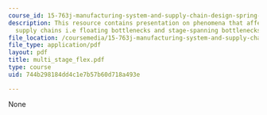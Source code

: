 ```yaml
---
course_id: 15-763j-manufacturing-system-and-supply-chain-design-spring-2005
description: This resource contains presentation on phenomena that affect multiple-stage
  supply chains i.e floating bottlenecks and stage-spanning bottlenecks.
file_location: /coursemedia/15-763j-manufacturing-system-and-supply-chain-design-spring-2005/744b298184dd4c1e7b57b60d718a493e_multi_stage_flex.pdf
file_type: application/pdf
layout: pdf
title: multi_stage_flex.pdf
type: course
uid: 744b298184dd4c1e7b57b60d718a493e

---
```

None